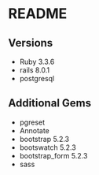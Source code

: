 # README

## Versions

* Ruby 3.3.6
* rails 8.0.1
* postgresql

## Additional Gems

* pgreset
* Annotate
* bootstrap 5.2.3
* bootswatch 5.2.3
* bootstrap_form 5.2.3
* sass

